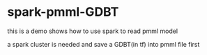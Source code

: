 # spark-pmml-GDBT

this is a demo shows how to use spark to read pmml model

a spark cluster is needed
and save a GDBT(in tf) into pmml file first
